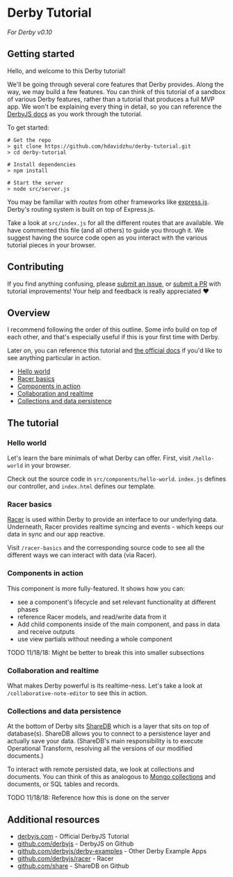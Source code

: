 # Derby Tutorial

_For Derby v0.10_

## Getting started

Hello, and welcome to this Derby tutorial!

We'll be going through several core features that Derby provides. Along the way, we may build a few features. You can think of this tutorial of a sandbox of various Derby features, rather than a tutorial that produces a full MVP app. We won't be explaining every thing in detail, so you can reference the [DerbyJS docs](https://derbyjs.com/docs/derby-0.10) as you work through the tutorial.

To get started:

```
# Get the repo
> git clone https://github.com/hdavidzhu/derby-tutorial.git
> cd derby-tutorial

# Install dependencies
> npm install

# Start the server
> node src/server.js
```

You may be familiar with *routes* from other frameworks like [express.js](https://expressjs.com). Derby's routing system is built on top of Express.js.

Take a look at `src/index.js` for all the different routes that are available. We have commented this file (and all others) to guide you through it. We suggest having the source code open as you interact with the various tutorial pieces in your browser.

## Contributing

If you find anything confusing, please [submit an issue](https://github.com/lever/derby-tutorial/issues), or [submit a PR](https://github.com/lever/derby-tutorial/pulls) with tutorial improvements! Your help and feedback is really appreciated :heart:

## Overview

I recommend following the order of this outline. Some info build on top of each other, and that's especially useful if this is your first time with Derby.

Later on, you can reference this tutorial and [the official docs](https://derbyjs.com/) if you'd like to see anything particular in action.

* [Hello world](#hello-world)
* [Racer basics](#racer-basics)
* [Components in action](#components-in-action)
* [Collaboration and realtime](#collaboration-and-realtime)
* [Collections and data persistence](#collections-and-data-persistence)

## The tutorial

### Hello world

Let's learn the bare minimals of what Derby can offer. First, visit
`/hello-world` in your browser.

Check out the source code in `src/components/hello-world`. `index.js` defines our controller, and `index.html` defines our template.

### Racer basics

[Racer](https://derbyjs.com/docs/derby-0.10/models) is used within Derby to provide an interface to our underlying data. Underneath, Racer provides realtime syncing and events - which keeps our data in sync and our app reactive.

Visit `/racer-basics` and the corresponding source code to see all the different ways we can interact with data (via Racer).

### Components in action

This component is more fully-featured. It shows how you can:

* see a component's lifecycle and set relevant functionality at different phases
* reference Racer models, and read/write data from it
* Add child components inside of the main component, and pass in data and receive outputs
* use view partials without needing a whole component

TODO 11/18/18: Might be better to break this into smaller subsections

### Collaboration and realtime

What makes Derby powerful is its realtime-ness. Let's take a look at `/collaborative-note-editor` to see this in action.

### Collections and data persistence

At the bottom of Derby sits [ShareDB](https://github.com/share/sharedb) which is a layer that sits on top of database(s). ShareDB allows you to connect to a persistence layer and actually save your data. (ShareDB's main responsibility is to execute Operational Transform, resolving all the versions of our modified documents.)

To interact with remote persisted data, we look at collections and documents. You can think of this as analogous to [Mongo collections](https://docs.mongodb.com/manual/core/databases-and-collections/#collections) and documents, or SQL tables and records.

TODO 11/18/18: Reference how this is done on the server

## Additional resources

- [derbyjs.com](https://derbyjs.com/) - Official DerbyJS Tutorial
- [github.com/derbyjs](https://github.com/derbyjs/) - DerbyJS on Github
- [github.com/derbyjs/derby-examples](https://github.com/derbyjs/derby-examples) - Other Derby Example Apps
- [github.com/derbyjs/racer](https://github.com/derbyjs/racer/) - Racer
- [github.com/share](https://github.com/share/) - ShareDB on Github
